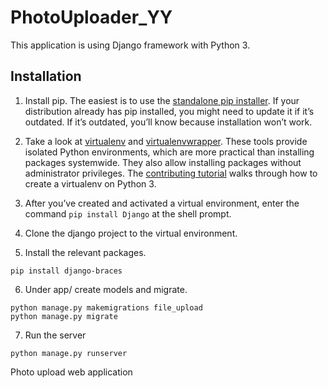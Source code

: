 # PhotoUploader_YY
This application is using Django framework with Python 3.

## Installation

1. Install pip. The easiest is to use the [standalone pip installer](https://pip.pypa.io/en/latest/installing/#installing-with-get-pip-py). If your distribution already has pip installed, you might need to update it if it’s outdated. If it’s outdated, you’ll know because installation won’t work.
2. Take a look at [virtualenv](https://virtualenv.pypa.io/en/stable/) and [virtualenvwrapper](https://virtualenvwrapper.readthedocs.io/en/latest/). These tools provide isolated Python environments, which are more practical than installing packages systemwide. They also allow installing packages without administrator privileges. The [contributing tutorial](https://docs.djangoproject.com/en/1.10/intro/contributing/) walks through how to create a virtualenv on Python 3.
3. After you’ve created and activated a virtual environment, enter the command `pip install Django` at the shell prompt.
4. Clone the django project to the virtual environment.

5. Install the relevant packages.

```
pip install django-braces
```


6. Under app/ create models and migrate.

```
python manage.py makemigrations file_upload
python manage.py migrate
```


7. Run the server


```
python manage.py runserver
```


Photo upload web application
